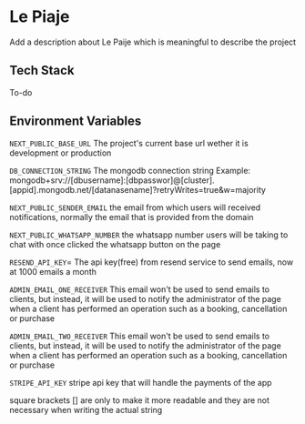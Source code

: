 # Le Piaje

Add a description about Le Paije which is meaningful to describe the project

## Tech Stack

To-do

## Environment Variables

`NEXT_PUBLIC_BASE_URL`
The project's current base url wether it is development or production

`DB_CONNECTION_STRING`
The mongodb connection string Example: mongodb+srv://[dbusername]:[dbpasswor]@[cluster].[appid].mongodb.net/[datanasename]?retryWrites=true&w=majority

`NEXT_PUBLIC_SENDER_EMAIL`
the email from which users will received notifications, normally the email that is provided from the domain

`NEXT_PUBLIC_WHATSAPP_NUMBER`
the whatsapp number users will be taking to chat with once clicked the whatsapp button on the page

`RESEND_API_KEY`=
The api key(free) from resend service to send emails, now at 1000 emails a month

`ADMIN_EMAIL_ONE_RECEIVER`
This email won't be used to send emails to clients, but instead, it will be used to notify the administrator of the page when a client has performed an operation such as a booking, cancellation or purchase

`ADMIN_EMAIL_TWO_RECEIVER`
This email won't be used to send emails to clients, but instead, it will be used to notify the administrator of the page when a client has performed an operation such as a booking, cancellation or purchase

`STRIPE_API_KEY`
stripe api key that will handle the payments of the app 

square brackets [] are only to make it more readable and they are not necessary when writing the actual string